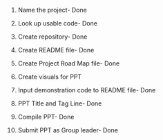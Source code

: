 1. Name the project- Done

2. Look up usable code- Done

3. Create repository- Done

4. Create README file- Done

5. Create Project Road Map file- Done

6. Create visuals for PPT

7. Input demonstration code to README file- Done

8. PPT Title and Tag Line- Done

9. Compile PPT- Done

10. Submit PPT as Group leader- Done
